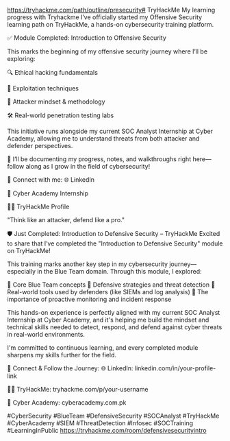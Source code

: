 https://tryhackme.com/path/outline/presecurity# TryHackMe
My learning progress with Tryhackme
I’ve officially started my Offensive Security learning path on TryHackMe, a hands-on cybersecurity training platform.

✅ Module Completed:
Introduction to Offensive Security

This marks the beginning of my offensive security journey where I’ll be exploring:

🔍 Ethical hacking fundamentals

🐚 Exploitation techniques

🧠 Attacker mindset & methodology

🛠️ Real-world penetration testing labs

This initiative runs alongside my current SOC Analyst Internship at Cyber Academy, allowing me to understand threats from both attacker and defender perspectives.

🧩 I’ll be documenting my progress, notes, and walkthroughs right here—follow along as I grow in the field of cybersecurity!

🔗 Connect with me:
🌐 LinkedIn

💼 Cyber Academy Internship

👨‍💻 TryHackMe Profile

"Think like an attacker, defend like a pro."

🛡️ Just Completed: Introduction to Defensive Security – TryHackMe
Excited to share that I’ve completed the "Introduction to Defensive Security" module on TryHackMe!

This training marks another key step in my cybersecurity journey—especially in the Blue Team domain. Through this module, I explored:

🔹 Core Blue Team concepts
🔹 Defensive strategies and threat detection
🔹 Real-world tools used by defenders (like SIEMs and log analysis)
🔹 The importance of proactive monitoring and incident response

This hands-on experience is perfectly aligned with my current SOC Analyst Internship at Cyber Academy, and it's helping me build the mindset and technical skills needed to detect, respond, and defend against cyber threats in real-world environments.

I'm committed to continuous learning, and every completed module sharpens my skills further for the field.

🔗 Connect & Follow the Journey:
🌐 LinkedIn: linkedin.com/in/your-profile-link

👨‍💻 TryHackMe: tryhackme.com/p/your-username

💼 Cyber Academy: cyberacademy.com.pk

#CyberSecurity #BlueTeam #DefensiveSecurity #SOCAnalyst #TryHackMe #CyberAcademy #SIEM #ThreatDetection #Infosec #SOCTraining #LearningInPublic
https://tryhackme.com/room/defensivesecurityintro
